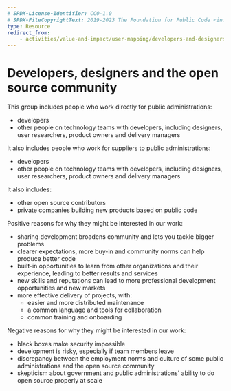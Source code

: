 ```yaml
---
# SPDX-License-Identifier: CC0-1.0
# SPDX-FileCopyrightText: 2019-2023 The Foundation for Public Code <info@publiccode.net>
type: Resource
redirect_from:
    - activities/value-and-impact/user-mapping/developers-and-designers
---
```


# Developers, designers and the open source community

This group includes people who work directly for public administrations:

* developers
* other people on technology teams with developers, including designers, user researchers, product owners and delivery managers

It also includes people who work for suppliers to public administrations:

* developers
* other people on technology teams with developers, including designers, user researchers, product owners and delivery managers

It also includes:

* other open source contributors
* private companies building new products based on public code

Positive reasons for why they might be interested in our work:

* sharing development broadens community and lets you tackle bigger problems
* clearer expectations, more buy-in and community norms can help produce better code
* built-in opportunities to learn from other organizations and their experience, leading to better results and services
* new skills and reputations can lead to more professional development opportunities and new markets
* more effective delivery of projects, with:
  * easier and more distributed maintenance
  * a common language and tools for collaboration
  * common training and onboarding

Negative reasons for why they might be interested in our work:

* black boxes make security impossible
* development is risky, especially if team members leave
* discrepancy between the employment norms and culture of some public administrations and the open source community
* skepticism about government and public administrations' ability to do open source properly at scale
